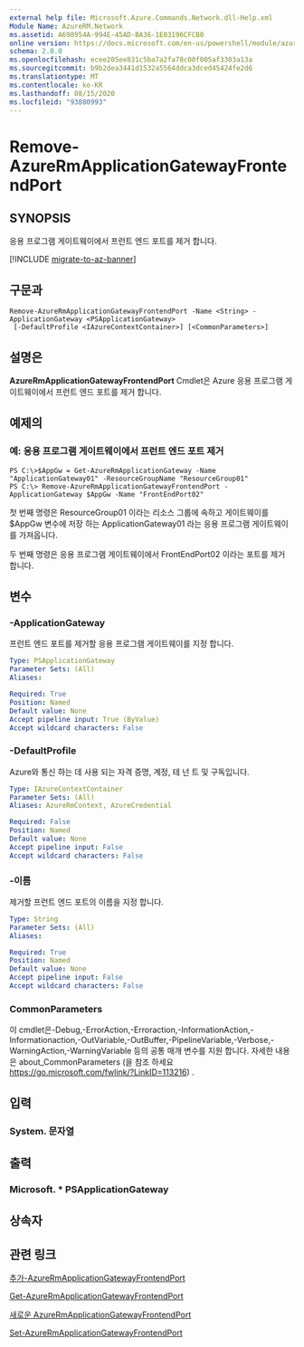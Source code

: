 ```yaml
---
external help file: Microsoft.Azure.Commands.Network.dll-Help.xml
Module Name: AzureRM.Network
ms.assetid: A698954A-994E-45AD-BA36-1E03196CFCB0
online version: https://docs.microsoft.com/en-us/powershell/module/azurerm.network/remove-azurermapplicationgatewayfrontendport
schema: 2.0.0
ms.openlocfilehash: ecee205ee831c5ba7a2fa78c00f005af3303a13a
ms.sourcegitcommit: b9b2dea3441d1532a5564ddca3dced45424fe2d6
ms.translationtype: MT
ms.contentlocale: ko-KR
ms.lasthandoff: 08/15/2020
ms.locfileid: "93880993"
---
```

# Remove-AzureRmApplicationGatewayFrontendPort

## SYNOPSIS
응용 프로그램 게이트웨이에서 프런트 엔드 포트를 제거 합니다.

[!INCLUDE [migrate-to-az-banner](../../includes/migrate-to-az-banner.md)]

## 구문과

```
Remove-AzureRmApplicationGatewayFrontendPort -Name <String> -ApplicationGateway <PSApplicationGateway>
 [-DefaultProfile <IAzureContextContainer>] [<CommonParameters>]
```

## 설명은
**AzureRmApplicationGatewayFrontendPort** Cmdlet은 Azure 응용 프로그램 게이트웨이에서 프런트 엔드 포트를 제거 합니다.

## 예제의

### 예: 응용 프로그램 게이트웨이에서 프런트 엔드 포트 제거
```
PS C:\>$AppGw = Get-AzureRmApplicationGateway -Name "ApplicationGateway01" -ResourceGroupName "ResourceGroup01"
PS C:\> Remove-AzureRmApplicationGatewayFrontendPort -ApplicationGateway $AppGw -Name "FrontEndPort02"
```

첫 번째 명령은 ResourceGroup01 이라는 리소스 그룹에 속하고 게이트웨이를 $AppGw 변수에 저장 하는 ApplicationGateway01 라는 응용 프로그램 게이트웨이를 가져옵니다.

두 번째 명령은 응용 프로그램 게이트웨이에서 FrontEndPort02 이라는 포트를 제거 합니다.

## 변수

### -ApplicationGateway
프런트 엔드 포트를 제거할 응용 프로그램 게이트웨이를 지정 합니다.

```yaml
Type: PSApplicationGateway
Parameter Sets: (All)
Aliases: 

Required: True
Position: Named
Default value: None
Accept pipeline input: True (ByValue)
Accept wildcard characters: False
```

### -DefaultProfile
Azure와 통신 하는 데 사용 되는 자격 증명, 계정, 테 넌 트 및 구독입니다.

```yaml
Type: IAzureContextContainer
Parameter Sets: (All)
Aliases: AzureRmContext, AzureCredential

Required: False
Position: Named
Default value: None
Accept pipeline input: False
Accept wildcard characters: False
```

### -이름
제거할 프런트 엔드 포트의 이름을 지정 합니다.

```yaml
Type: String
Parameter Sets: (All)
Aliases: 

Required: True
Position: Named
Default value: None
Accept pipeline input: False
Accept wildcard characters: False
```

### CommonParameters
이 cmdlet은-Debug,-ErrorAction,-Erroraction,-InformationAction,-Informationaction,-OutVariable,-OutBuffer,-PipelineVariable,-Verbose,-WarningAction,-WarningVariable 등의 공통 매개 변수를 지원 합니다. 자세한 내용은 about_CommonParameters (을 참조 하세요 https://go.microsoft.com/fwlink/?LinkID=113216) .

## 입력

### System. 문자열

## 출력

### Microsoft. * PSApplicationGateway

## 상속자

## 관련 링크

[추가-AzureRmApplicationGatewayFrontendPort](./Add-AzureRmApplicationGatewayFrontendPort.md)

[Get-AzureRmApplicationGatewayFrontendPort](./Get-AzureRmApplicationGatewayFrontendPort.md)

[새로운 AzureRmApplicationGatewayFrontendPort](./New-AzureRmApplicationGatewayFrontendPort.md)

[Set-AzureRmApplicationGatewayFrontendPort](./Set-AzureRmApplicationGatewayFrontendPort.md)


